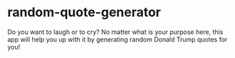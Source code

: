 # random-quote-generator
Do you want to laugh or to cry? No matter what is your purpose here, this app will help you up with it by generating random Donald Trump quotes for you!
